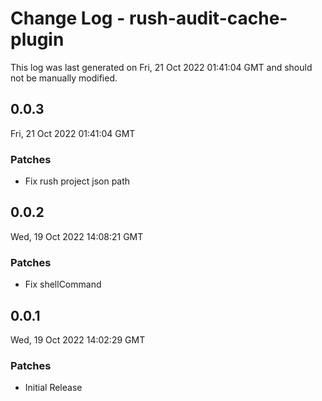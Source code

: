 # Change Log - rush-audit-cache-plugin

This log was last generated on Fri, 21 Oct 2022 01:41:04 GMT and should not be manually modified.

## 0.0.3
Fri, 21 Oct 2022 01:41:04 GMT

### Patches

- Fix rush project json path

## 0.0.2
Wed, 19 Oct 2022 14:08:21 GMT

### Patches

- Fix shellCommand

## 0.0.1
Wed, 19 Oct 2022 14:02:29 GMT

### Patches

- Initial Release

